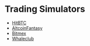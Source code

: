 # Trading Simulators

* [HitBTC](https://hitbtc.com/demo)
* [AltcoinFantasy](https://altcoinfantasy.com/)
* [Bitmex](https://testnet.bitmex.com/)
* [Whaleclub](https://whaleclub.co/)
